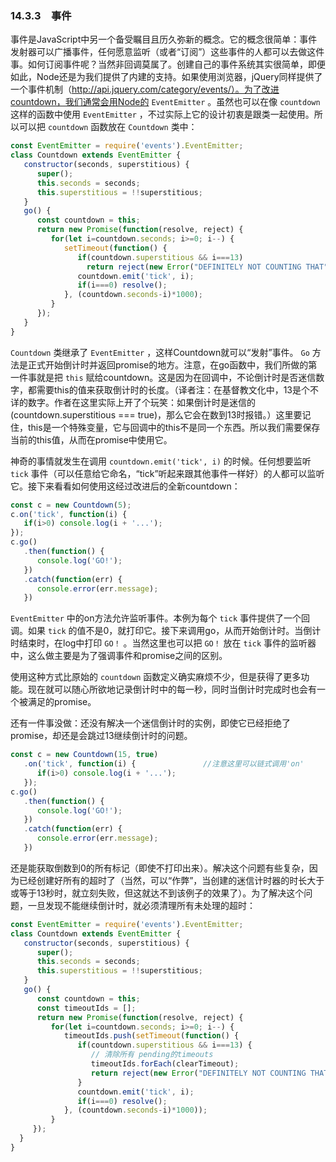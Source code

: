 ### 14.3.3　事件

事件是JavaScript中另一个备受瞩目且历久弥新的概念。它的概念很简单：事件发射器可以广播事件，任何愿意监听（或者“订阅”）这些事件的人都可以去做这件事。如何订阅事件呢？当然非回调莫属了。创建自己的事件系统其实很简单，即便如此，Node还是为我们提供了内建的支持。如果使用浏览器，jQuery同样提供了一个事件机制（http://api.jquery.com/category/events/）。为了改进countdown，我们通常会用Node的 `EventEmitter` 。虽然也可以在像 `countdown` 这样的函数中使用 `EventEmitter` ，不过实际上它的设计初衷是跟类一起使用。所以可以把 `countdown` 函数放在 `Countdown` 类中：

```javascript
const EventEmitter = require('events').EventEmitter;
class Countdown extends EventEmitter {
   constructor(seconds, superstitious) {
      super();
      this.seconds = seconds;
      this.superstitious = !!superstitious;
   }
   go() { 
      const countdown = this;
      return new Promise(function(resolve, reject) {
         for(let i=countdown.seconds; i>=0; i--) {
            setTimeout(function() {
               if(countdown.superstitious && i===13)
                 return reject(new Error("DEFINITELY NOT COUNTING THAT"));
               countdown.emit('tick', i);
               if(i===0) resolve();
            }, (countdown.seconds-i)*1000);
         }
      }); 
   }
} 
```

`Countdown` 类继承了 `EventEmitter` ，这样Countdown就可以“发射”事件。 `Go` 方法是正式开始倒计时并返回promise的地方。注意，在go函数中，我们所做的第一件事就是把 `this` 赋给countdown。这是因为在回调中，不论倒计时是否迷信数字，都需要this的值来获取倒计时的长度。（译者注：在基督教文化中，13是个不详的数字。作者在这里实际上开了个玩笑：如果倒计时是迷信的(countdown.superstitious === true)，那么它会在数到13时报错。）这里要记住，this是一个特殊变量，它与回调中的this不是同一个东西。所以我们需要保存当前的this值，从而在promise中使用它。

神奇的事情就发生在调用 `countdown.emit('tick', i)` 的时候。任何想要监听 `tick` 事件（可以任意给它命名，“tick”听起来跟其他事件一样好）的人都可以监听它。接下来看看如何使用这经过改进后的全新countdown：

```javascript
const c = new Countdown(5);
c.on('tick', function(i) {
   if(i>0) console.log(i + '...');
});
c.go()
   .then(function() {
      console.log('GO!');
   })
   .catch(function(err) {
      console.error(err.message);
   }) 
```

`EventEmitter` 中的on方法允许监听事件。本例为每个 `tick` 事件提供了一个回调。如果 `tick` 的值不是0，就打印它。接下来调用go，从而开始倒计时。当倒计时结束时，在log中打印 `GO！` 。当然这里也可以把 `GO！` 放在 `tick` 事件的监听器中，这么做主要是为了强调事件和promise之间的区别。

使用这种方式比原始的 `countdown` 函数定义确实麻烦不少，但是获得了更多功能。现在就可以随心所欲地记录倒计时中的每一秒，同时当倒计时完成时也会有一个被满足的promise。

还有一件事没做：还没有解决一个迷信倒计时的实例，即使它已经拒绝了promise，却还是会跳过13继续倒计时的问题。

```javascript
const c = new Countdown(15, true)
   .on('tick', function(i) {               //注意这里可以链式调用'on'
      if(i>0) console.log(i + '...');
   });
c.go()
   .then(function() {
      console.log('GO!');
   })
   .catch(function(err) {
      console.error(err.message);
   }) 
```

还是能获取倒数到0的所有标记（即使不打印出来）。解决这个问题有些复杂，因为已经创建好所有的超时了（当然，可以“作弊”，当创建的迷信计时器的时长大于或等于13秒时，就立刻失败，但这就达不到该例子的效果了）。为了解决这个问题，一旦发现不能继续倒计时，就必须清理所有未处理的超时：

```javascript
const EventEmitter = require('events').EventEmitter;
class Countdown extends EventEmitter {
   constructor(seconds, superstitious) {
      super();
      this.seconds = seconds;
      this.superstitious = !!superstitious;
   }
   go() { 
      const countdown = this;
      const timeoutIds = [];
      return new Promise(function(resolve, reject) {
         for(let i=countdown.seconds; i>=0; i--) {
            timeoutIds.push(setTimeout(function() {
               if(countdown.superstitious && i===13) {
                  // 清除所有 pending的timeouts
                  timeoutIds.forEach(clearTimeout);
                  return reject(new Error("DEFINITELY NOT COUNTING THAT"));
               }
               countdown.emit('tick', i);
               if(i===0) resolve();
            }, (countdown.seconds-i)*1000));
         }
     });
  } 
} 
```

